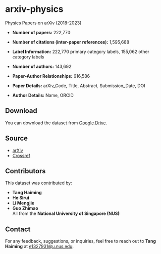 # arxiv-physics  
Physics Papers on arXiv (2018-2023)  

- **Number of papers:** 222,770  
- **Number of citations (inter-paper references):** 1,595,688  
- **Label Information:** 222,770 primary category labels, 155,062 other category labels  
- **Number of authors:** 143,692  
- **Paper-Author Relationships:** 616,586

- **Paper Details:** arXiv_Code, Title, Abstract, Submission_Date, DOI  
- **Author Details:** Name, ORCID  

## Download  
You can download the dataset from [Google Drive](https://drive.google.com/drive/folders/1CfOAFXrrf6o9d5TMdlO5GHcIME4_9IZZ?usp=drive_link).  

## Source  
- [arXiv](https://arxiv.org/)  
- [Crossref](https://www.crossref.org/)  

## Contributors  
This dataset was contributed by:  
- **Tang Haiming**  
- **He Sirui**  
- **Li Mengjie**  
- **Guo Zhimao**  
All from the **National University of Singapore (NUS)**  

## Contact  
For any feedback, suggestions, or inquiries, feel free to reach out to **Tang Haiming** at [e1327931@u.nus.edu](mailto:e1327931@u.nus.edu).
